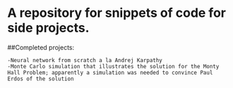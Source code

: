 # A repository for snippets of code for side projects.

##Completed projects:

	-Neural network from scratch a la Andrej Karpathy
	-Monte Carlo simulation that illustrates the solution for the Monty Hall Problem; apparently a simulation was needed to convince Paul Erdos of the solution
